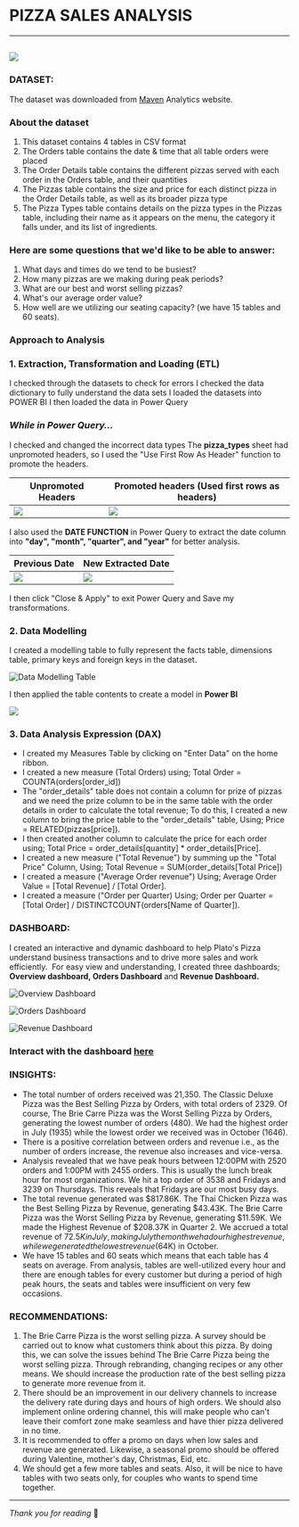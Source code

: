 # PIZZA SALES ANALYSIS
----------------------------------

![](https://github.com/BiolaBolade/Pizza-Sales-Analysis/blob/main/pizza_sales/Pizza%20Header.jpg)
---------
### DATASET:

The dataset was downloaded from [Maven](https://www.mavenanalytics.io/blog/maven-pizza-challenge) Analytics website.
### About the dataset
1. This dataset contains 4 tables in CSV format
2. The Orders table contains the date & time that all table orders were placed
3. The Order Details table contains the different pizzas served with each order in the Orders table, and their quantities
4. The Pizzas table contains the size and price for each distinct pizza in the Order Details table, as well as its broader pizza type
5. The Pizza Types table contains details on the pizza types in the Pizzas table, including their name as it appears on the menu, the category it falls under, and its list of ingredients.

### Here are some questions that we'd like to be able to answer:
1. What days and times do we tend to be busiest?
2. How many pizzas are we making during peak periods?
3. What are our best and worst selling pizzas?
4. What's our average order value?
5. How well are we utilizing our seating capacity? (we have 15 tables and 60 seats).

### Approach to Analysis
### 1. Extraction, Transformation and Loading (ETL)
I checked through the datasets to check for errors
I checked the data dictionary to fully understand the data sets
I loaded the datasets into POWER BI
I then loaded the data in Power Query

### _While in Power Query…_
I checked and changed the incorrect data types
The **pizza_types** sheet had unpromoted headers, so I used the "Use First Row As Header" function to promote the headers.

|                           Unpromoted Headers                            |         Promoted headers (Used first rows as headers)     |
| ----------------------------------------------------------------------- | --------------------------------------------------------- |
|![](https://github.com/BiolaBolade/Pizza-Sales-Analysis/blob/main/pizza_sales/Use%20First%20Row%20As%20Header.png) | ![](https://github.com/BiolaBolade/Pizza-Sales-Analysis/blob/main/pizza_sales/Use%20first%20Row%20as%20Header%20Correct.png)                                                          |
 
I also used the **DATE FUNCTION** in Power Query to extract the date column into **"day", "month", "quarter", and "year"** for better analysis.

|                             Previous Date                               |                       New Extracted Date                  |
| ----------------------------------------------------------------------- | --------------------------------------------------------- |
|![](https://github.com/BiolaBolade/Pizza-Sales-Analysis/blob/main/pizza_sales/Previous%20Date%20With%20Functions.png) | ![](https://github.com/BiolaBolade/Pizza-Sales-Analysis/blob/main/pizza_sales/New%20Extracted%20Date.png)                                                          |

I then click "Close & Apply" to exit Power Query and Save my transformations.

### 2. Data Modelling
I created a modelling table to fully represent the facts table, dimensions table, primary keys and foreign keys in the dataset.

![Data Modelling Table](https://github.com/BiolaBolade/Pizza-Sales-Analysis/blob/main/pizza_sales/Data%20Modelling%20Table.png)

I then applied the table contents to create a model in **Power BI**

![](https://github.com/BiolaBolade/Pizza-Sales-Analysis/blob/main/pizza_sales/Data%20Modelling.png)

### 3. Data Analysis Expression (DAX)
- I created my Measures Table by clicking on "Enter Data" on the home ribbon.
- I created a new measure (Total Orders) using; Total Order = COUNTA(orders[order_id])
- The "order_details" table does not contain a column for prize of pizzas and we need the prize column to be in the same table with the order details in order to calculate the total revenue; To do this, I created a new column to bring the price table to the "order_details" table, Using; Price = RELATED(pizzas[price]).
- I then created another column to calculate the price for each order using; Total Price = order_details[quantity] * order_details[Price].
- I created a new measure ("Total Revenue") by summing up the "Total Price" Column, Using; Total Revenue = SUM(order_details[Total Price])
- I created a measure ("Average Order revenue") Using; Average Order Value = [Total Revenue] / [Total Order].
- I created a measure ("Order per Quarter) Using; Order per Quarter = [Total Order] / DISTINCTCOUNT(orders[Name of Quarter]).

### DASHBOARD: 
I created an interactive and dynamic dashboard to help Plato's Pizza understand business transactions and to drive more sales and work efficiently. 
For easy view and understanding, I created three dashboards; **Overview dashboard, Orders Dashboard** and **Revenue Dashboard.**

![Overview Dashboard](https://github.com/BiolaBolade/Pizza-Sales-Analysis/blob/main/pizza_sales/Pizza%20Sales%20(Page%201).jpg)

![Orders Dashboard](https://github.com/BiolaBolade/Pizza-Sales-Analysis/blob/main/pizza_sales/Pizza%20Sales%20(Page%202).jpg)

![Revenue Dashboard](https://github.com/BiolaBolade/Pizza-Sales-Analysis/blob/main/pizza_sales/Pizza%20Sales%20(Page%203).jpg)

### Interact with the dashboard [here](https://app.powerbi.com/view?r=eyJrIjoiYTk3MjdhYjktM2I5NC00YTlhLTg4YzUtZjk4MDUzNzUxN2Y0IiwidCI6IjM4ZmY0NTNhLWEwZjktNGZkMy1iNTIyLTUwZWNiMmVjNDAzZiJ9)

### INSIGHTS:
- The total number of orders received was 21,350. The Classic Deluxe Pizza was the Best Selling Pizza by Orders, with total orders of 2329. Of course, The Brie Carre Pizza was the Worst Selling Pizza by Orders, generating the lowest number of orders (480). We had the highest order in July (1935) while the lowest order we received was in October (1646).
- There is a positive correlation between orders and revenue i.e., as the number of orders increase, the revenue also increases and vice-versa.
- Analysis revealed that we have peak hours between 12:00PM with 2520 orders and 1:00PM with 2455 orders. This is usually the lunch break hour for most organizations. We hit a top order of 3538 and Fridays and 3239 on Thursdays. This reveals that Fridays are our most busy days.
- The total revenue generated was $817.86K. The Thai Chicken Pizza was the Best Selling Pizza by Revenue, generating $43.43K. The Brie Carre Pizza was the Worst Selling Pizza by Revenue, generating $11.59K. We made the Highest Revenue of $208.37K in Quarter 2. We accrued a total revenue of $72.5K in July, making July the month we had our highest revenue, while we generated the lowest revenue ($64K) in October.
- We have 15 tables and 60 seats which means that each table has 4 seats on average. From analysis, tables are well-utilized every hour and there are enough tables for every customer but during a period of high peak hours, the seats and tables were insufficient on very few occasions. 

### RECOMMENDATIONS:
1. The Brie Carre Pizza is the worst selling pizza. A survey should be carried out to know what customers think about this pizza. By doing this, we can solve the issues behind The Brie Carre Pizza being the worst selling pizza. Through rebranding, changing recipes or any other means. We should increase the production rate of the best selling pizza to generate more revenue from it.
2. There should be an improvement in our delivery channels to increase the delivery rate during days and hours of high orders. We should also implement online ordering channel, this will make people who can't leave their comfort zone make seamless and have thier pizza delivered in no time.
3. It is recommended to offer a promo on days when low sales and revenue are generated. Likewise, a seasonal promo should be offered during Valentine, mother's day, Christmas, Eid, etc.
4. We should get a few more tables and seats. Also, it will be nice to have tables with two seats only, for couples who wants to spend time together.
--------------------------------
_Thank you for reading_ 🙏
